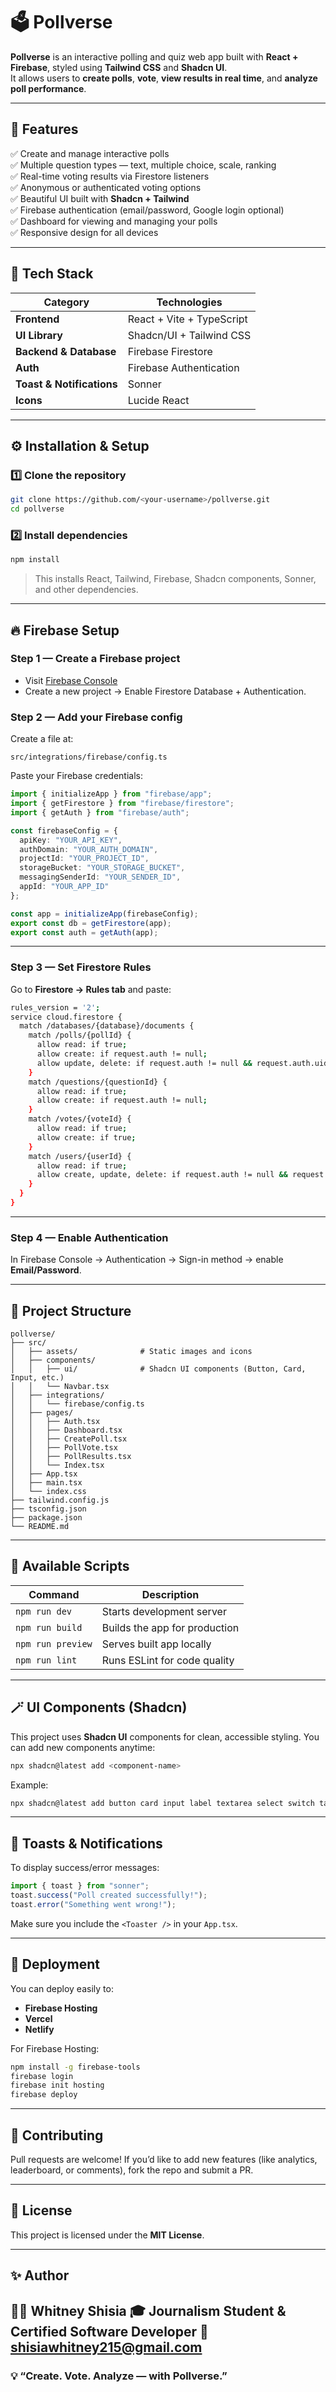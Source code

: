 # 🗳️ Pollverse

**Pollverse** is an interactive polling and quiz web app built with **React + Firebase**, styled using **Tailwind CSS** and **Shadcn UI**.  
It allows users to **create polls**, **vote**, **view results in real time**, and **analyze poll performance**.

---

## 🚀 Features

✅ Create and manage interactive polls  
✅ Multiple question types — text, multiple choice, scale, ranking  
✅ Real-time voting results via Firestore listeners  
✅ Anonymous or authenticated voting options  
✅ Beautiful UI built with **Shadcn + Tailwind**  
✅ Firebase authentication (email/password, Google login optional)  
✅ Dashboard for viewing and managing your polls  
✅ Responsive design for all devices  

---

## 🧩 Tech Stack

| Category | Technologies |
|-----------|--------------|
| **Frontend** | React + Vite + TypeScript |
| **UI Library** | Shadcn/UI + Tailwind CSS |
| **Backend & Database** | Firebase Firestore |
| **Auth** | Firebase Authentication |
| **Toast & Notifications** | Sonner |
| **Icons** | Lucide React |

---

## ⚙️ Installation & Setup

### 1️⃣ Clone the repository

```bash
git clone https://github.com/<your-username>/pollverse.git
cd pollverse
````

### 2️⃣ Install dependencies

```bash
npm install
```

> This installs React, Tailwind, Firebase, Shadcn components, Sonner, and other dependencies.

---

## 🔥 Firebase Setup

### Step 1 — Create a Firebase project

* Visit [Firebase Console](https://console.firebase.google.com/)
* Create a new project → Enable Firestore Database + Authentication.

### Step 2 — Add your Firebase config

Create a file at:

```
src/integrations/firebase/config.ts
```

Paste your Firebase credentials:

```ts
import { initializeApp } from "firebase/app";
import { getFirestore } from "firebase/firestore";
import { getAuth } from "firebase/auth";

const firebaseConfig = {
  apiKey: "YOUR_API_KEY",
  authDomain: "YOUR_AUTH_DOMAIN",
  projectId: "YOUR_PROJECT_ID",
  storageBucket: "YOUR_STORAGE_BUCKET",
  messagingSenderId: "YOUR_SENDER_ID",
  appId: "YOUR_APP_ID"
};

const app = initializeApp(firebaseConfig);
export const db = getFirestore(app);
export const auth = getAuth(app);
```

---

### Step 3 — Set Firestore Rules

Go to **Firestore → Rules tab** and paste:

```bash
rules_version = '2';
service cloud.firestore {
  match /databases/{database}/documents {
    match /polls/{pollId} {
      allow read: if true;
      allow create: if request.auth != null;
      allow update, delete: if request.auth != null && request.auth.uid == resource.data.creator_id;
    }
    match /questions/{questionId} {
      allow read: if true;
      allow create: if request.auth != null;
    }
    match /votes/{voteId} {
      allow read: if true;
      allow create: if true;
    }
    match /users/{userId} {
      allow read: if true;
      allow create, update, delete: if request.auth != null && request.auth.uid == userId;
    }
  }
}
```

---

### Step 4 — Enable Authentication

In Firebase Console → Authentication → Sign-in method → enable **Email/Password**.

---

## 🧱 Project Structure

```
pollverse/
├── src/
│   ├── assets/              # Static images and icons
│   ├── components/
│   │   ├── ui/              # Shadcn UI components (Button, Card, Input, etc.)
│   │   └── Navbar.tsx
│   ├── integrations/
│   │   └── firebase/config.ts
│   ├── pages/
│   │   ├── Auth.tsx
│   │   ├── Dashboard.tsx
│   │   ├── CreatePoll.tsx
│   │   ├── PollVote.tsx
│   │   ├── PollResults.tsx
│   │   └── Index.tsx
│   ├── App.tsx
│   ├── main.tsx
│   └── index.css
├── tailwind.config.js
├── tsconfig.json
├── package.json
└── README.md
```

---

## 🧠 Available Scripts

| Command           | Description                   |
| ----------------- | ----------------------------- |
| `npm run dev`     | Starts development server     |
| `npm run build`   | Builds the app for production |
| `npm run preview` | Serves built app locally      |
| `npm run lint`    | Runs ESLint for code quality  |

---

## 🪄 UI Components (Shadcn)

This project uses **Shadcn UI** components for clean, accessible styling.
You can add new components anytime:

```bash
npx shadcn@latest add <component-name>
```

Example:

```bash
npx shadcn@latest add button card input label textarea select switch tabs toast
```

---

## 💬 Toasts & Notifications

To display success/error messages:

```ts
import { toast } from "sonner";
toast.success("Poll created successfully!");
toast.error("Something went wrong!");
```

Make sure you include the `<Toaster />` in your `App.tsx`.

---

## 🧪 Deployment

You can deploy easily to:

* **Firebase Hosting**
* **Vercel**
* **Netlify**

For Firebase Hosting:

```bash
npm install -g firebase-tools
firebase login
firebase init hosting
firebase deploy
```

---

## 🤝 Contributing

Pull requests are welcome!
If you’d like to add new features (like analytics, leaderboard, or comments), fork the repo and submit a PR.

---

## 📄 License

This project is licensed under the **MIT License**.

---

## ✨ Author

👩‍💻 **Whitney Shisia**
🎓 Journalism Student & Certified Software Developer
📧 shisiawhitney215@gmail.com
---

### 💡 “Create. Vote. Analyze — with Pollverse.”
